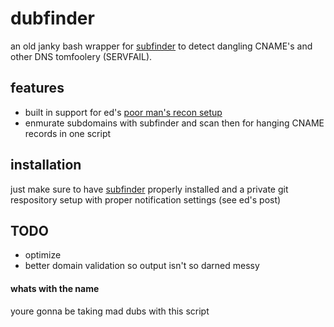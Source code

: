 # dubfinder
an old janky bash wrapper for [subfinder](https://github.com/projectdiscovery/subfinder) to detect dangling CNAME's and other DNS tomfoolery (SERVFAIL).

## features
* built in support for ed's [poor man's recon setup](https://edoverflow.com/2018/the-poor-mans-monitoring-setup/)
* enmurate subdomains with subfinder and scan then for hanging CNAME records in one script

## installation
just make sure to have [subfinder](https://github.com/projectdiscovery/subfinder)  properly installed and a private git respository setup with proper notification settings (see ed's post)

## TODO
* optimize
* better domain validation so output isn't so darned messy

#### whats with the name
youre gonna be taking mad dubs with this script
